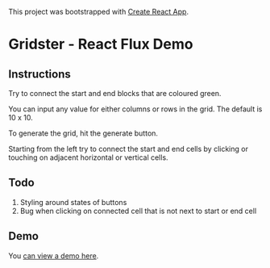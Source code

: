 This project was bootstrapped with [Create React App](https://github.com/facebookincubator/create-react-app).

# Gridster - React Flux Demo

## Instructions

Try to connect the start and end blocks that are coloured green.

You can input any value for either columns or rows in the grid. The default is 10 x 10.

To generate the grid, hit the generate button.

Starting from the left try to connect the start and end cells by clicking or touching on adjacent horizontal or vertical cells.

## Todo
1. Styling around states of buttons
2. Bug when clicking on connected cell that is not next to start or end cell

## Demo

You [can view a demo here](http://dev.danlobo.co.uk/devproto/react-gridster-demo/build/).